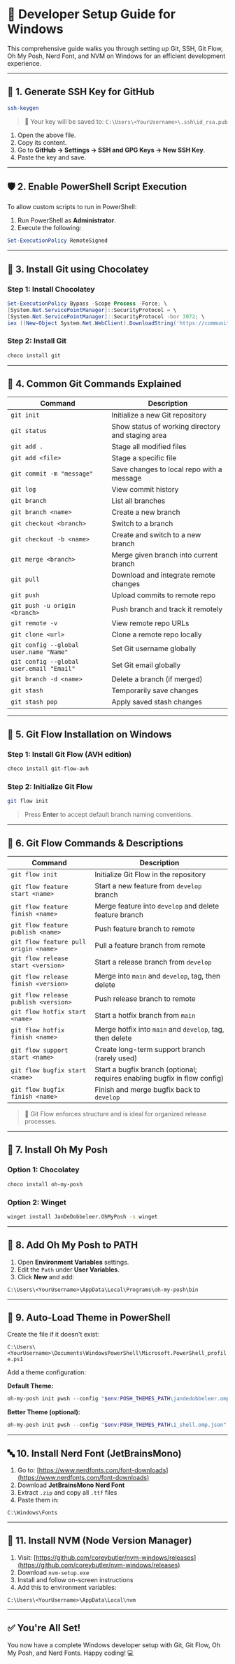 # 🚀 Developer Setup Guide for Windows

This comprehensive guide walks you through setting up Git, SSH, Git Flow, Oh My Posh, Nerd Font, and NVM on Windows for an efficient development experience.

---

## 🔐 1. Generate SSH Key for GitHub

```bash
ssh-keygen
```

> 📌 Your key will be saved to:
> `C:\Users\<YourUsername>\.ssh\id_rsa.pub`

1. Open the above file.
2. Copy its content.
3. Go to **GitHub → Settings → SSH and GPG Keys → New SSH Key**.
4. Paste the key and save.

---

## 🛡️ 2. Enable PowerShell Script Execution

To allow custom scripts to run in PowerShell:

1. Run PowerShell as **Administrator**.
2. Execute the following:

```powershell
Set-ExecutionPolicy RemoteSigned
```

---

## 🍫 3. Install Git using Chocolatey

### Step 1: Install Chocolatey

```powershell
Set-ExecutionPolicy Bypass -Scope Process -Force; \
[System.Net.ServicePointManager]::SecurityProtocol = \
[System.Net.ServicePointManager]::SecurityProtocol -bor 3072; \
iex ((New-Object System.Net.WebClient).DownloadString('https://community.chocolatey.org/install.ps1'))
```

### Step 2: Install Git

```bash
choco install git
```

---

## 🧰 4. Common Git Commands Explained

| Command                                  | Description                                       |
| ---------------------------------------- | ------------------------------------------------- |
| `git init`                               | Initialize a new Git repository                   |
| `git status`                             | Show status of working directory and staging area |
| `git add .`                              | Stage all modified files                          |
| `git add <file>`                         | Stage a specific file                             |
| `git commit -m "message"`                | Save changes to local repo with a message         |
| `git log`                                | View commit history                               |
| `git branch`                             | List all branches                                 |
| `git branch <name>`                      | Create a new branch                               |
| `git checkout <branch>`                  | Switch to a branch                                |
| `git checkout -b <name>`                 | Create and switch to a new branch                 |
| `git merge <branch>`                     | Merge given branch into current branch            |
| `git pull`                               | Download and integrate remote changes             |
| `git push`                               | Upload commits to remote repo                     |
| `git push -u origin <branch>`            | Push branch and track it remotely                 |
| `git remote -v`                          | View remote repo URLs                             |
| `git clone <url>`                        | Clone a remote repo locally                       |
| `git config --global user.name "Name"`   | Set Git username globally                         |
| `git config --global user.email "Email"` | Set Git email globally                            |
| `git branch -d <name>`                   | Delete a branch (if merged)                       |
| `git stash`                              | Temporarily save changes                          |
| `git stash pop`                          | Apply saved stash changes                         |

---

## 🌱 5. Git Flow Installation on Windows

### Step 1: Install Git Flow (AVH edition)

```bash
choco install git-flow-avh
```

### Step 2: Initialize Git Flow

```bash
git flow init
```

> Press **Enter** to accept default branch naming conventions.

---

## 🔄 6. Git Flow Commands & Descriptions

| Command                               | Description                                                               |
| ------------------------------------- | ------------------------------------------------------------------------- |
| `git flow init`                       | Initialize Git Flow in the repository                                     |
| `git flow feature start <name>`       | Start a new feature from `develop` branch                                 |
| `git flow feature finish <name>`      | Merge feature into `develop` and delete feature branch                    |
| `git flow feature publish <name>`     | Push feature branch to remote                                             |
| `git flow feature pull origin <name>` | Pull a feature branch from remote                                         |
| `git flow release start <version>`    | Start a release branch from `develop`                                     |
| `git flow release finish <version>`   | Merge into `main` and `develop`, tag, then delete                         |
| `git flow release publish <version>`  | Push release branch to remote                                             |
| `git flow hotfix start <name>`        | Start a hotfix branch from `main`                                         |
| `git flow hotfix finish <name>`       | Merge hotfix into `main` and `develop`, tag, then delete                  |
| `git flow support start <name>`       | Create long-term support branch (rarely used)                             |
| `git flow bugfix start <name>`        | Start a bugfix branch (optional; requires enabling bugfix in flow config) |
| `git flow bugfix finish <name>`       | Finish and merge bugfix back to `develop`                                 |

> 🧠 Git Flow enforces structure and is ideal for organized release processes.

---

## 🎨 7. Install Oh My Posh

### Option 1: Chocolatey

```bash
choco install oh-my-posh
```

### Option 2: Winget

```bash
winget install JanDeDobbeleer.OhMyPosh -s winget
```

---

## 🔧 8. Add Oh My Posh to PATH

1. Open **Environment Variables** settings.
2. Edit the `Path` under **User Variables**.
3. Click **New** and add:

`C:\Users\<YourUsername>\AppData\Local\Programs\oh-my-posh\bin`

---

## 📂 9. Auto-Load Theme in PowerShell

Create the file if it doesn't exist:

`C:\Users\<YourUsername>\Documents\WindowsPowerShell\Microsoft.PowerShell_profile.ps1`

Add a theme configuration:

**Default Theme:**

```powershell
oh-my-posh init pwsh --config "$env:POSH_THEMES_PATH\jandedobbeleer.omp.json" | Invoke-Expression
```

**Better Theme (optional):**

```powershell
oh-my-posh init pwsh --config "$env:POSH_THEMES_PATH\1_shell.omp.json" | Invoke-Expression
```

---

## 🔤 10. Install Nerd Font (JetBrainsMono)

1. Go to: [https://www.nerdfonts.com/font-downloads](https://www.nerdfonts.com/font-downloads)
2. Download **JetBrainsMono Nerd Font**
3. Extract `.zip` and copy all `.ttf` files
4. Paste them in:

```
C:\Windows\Fonts
```

---

## 🌱 11. Install NVM (Node Version Manager)

1. Visit: [https://github.com/coreybutler/nvm-windows/releases](https://github.com/coreybutler/nvm-windows/releases)
2. Download `nvm-setup.exe`
3. Install and follow on-screen instructions
4. Add this to environment variables:

`C:\Users\<YourUsername>\AppData\Local\nvm`

---

## ✅ You're All Set!

You now have a complete Windows developer setup with Git, Git Flow, Oh My Posh, and Nerd Fonts. Happy coding! 💻
